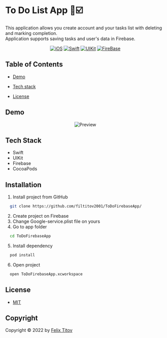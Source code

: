 # To Do List App 🧾☑️

This application allows you create account and your tasks list with deleting and marking completion. <br />
Application supports saving tasks and user's data in Firebase.

<div align="center">
  
  [![iOS](https://img.shields.io/badge/iOS-15.5-blue)](https://www.apple.com/ru/ios/ios-15/)
  [![Swift](https://img.shields.io/badge/Swift-5.5-orange)](https://developer.apple.com/documentation/swift)
  [![UIKit](https://img.shields.io/badge/UIKit-%20LTS-yellowgreen)](https://developer.apple.com/documentation/uikit)
  [![FireBase](https://img.shields.io/badge/Firebase-9.1.0-important)](https://firebase.google.com/docs)
  
</div>

## Table of Contents

- [Demo](#demo)

- [Tech stack](#tech-stack)

- [License](#license)


## Demo

<div align="center">
  
  ![Preview](https://github.com/filtitov2001/ToDoFirebaseApp/blob/main/assets/IMG_9727.GIF)
  
</div>

## Tech Stack

* Swift
* UIKit
* Firebase
* CocoaPods

## Installation

1. Install project from GitHub

```bash
  git clone https://github.com/filtitov2001/ToDoFirebaseApp/
```
2. Create project on Firebase
3. Change Google-service.plist file on yours
4. Go to app folder
```bash
  cd ToDoFirebaseApp
```
5. Install dependency 
```bash
  pod install
```
6. Open project
```bash
  open ToDoFirebaseApp.xcworkspace
```

## License

* [MIT](https://choosealicense.com/licenses/mit/)

## Copyright

Copyright © 2022 by [Felix Titov](https://github.com/filtitov2001)
